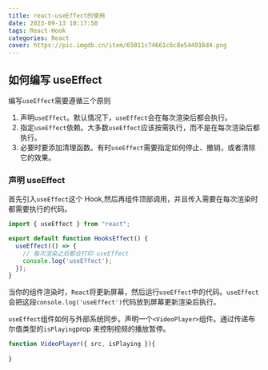 ```yaml
---
title: react-useEffect的使用
date: 2023-09-13 10:17:58
tags: React-Hook
categories: React
cover: https://pic.imgdb.cn/item/65011c74661c6c8e544916d4.png
---
```


## 如何编写 useEffect

编写`useEffect`需要遵循三个原则

1. 声明`useEffect`。默认情况下，`useEffect`会在每次渲染后都会执行。
2. 指定`useEffect`依赖。大多数`useEffect`应该按需执行，而不是在每次渲染后都执行。
3. 必要时要添加清理函数。有时`useEffect`需要指定如何停止、撤销，或者清除它的效果。

### 声明 useEffect

首先引入`useEffect`这个 Hook,然后再组件顶部调用，并且传入需要在每次渲染时都需要执行的代码。

```JavaScript
import { useEffect } from "react";

export default function HooksEffect() {
  useEffect(() => {
    // 每次渲染之后都会打印 useEffect
    console.log('useEffect');
  });
}
```

当你的组件渲染时，`React`将更新屏幕，然后运行`useEffect`中的代码。`useEffect`会把这段`console.log('useEffect')`代码放到屏幕更新渲染后执行。

`useEffect`组件如何与外部系统同步。声明一个`<VideoPlayer>`组件。通过传递布尔值类型的`isPlaying`prop 来控制视频的播放暂停。

```JavaScript
function VideoPlayer({ src, isPlaying }){
  
}
```
